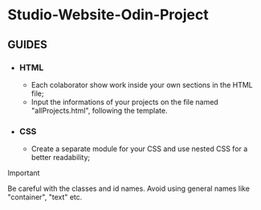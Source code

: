 # Studio-Website-Odin-Project

## GUIDES

- ### HTML
  - Each colaborator show work inside your own sections in the HTML file;
  - Input the informations of your projects on the file named "allProjects.html", following the template.

- ### CSS
  - Create a separate module for your CSS and use nested CSS for a better readability;

> [!IMPORTANT]
>Be careful with the classes and id names. Avoid using general names like "container", "text" etc.



